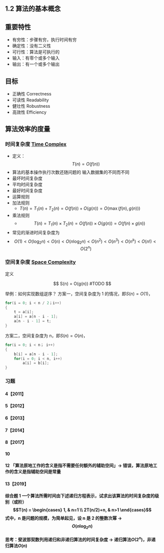 ## 1.2 算法的基本概念

## 重要特性

- 有穷性：步骤有穷，执行时间有穷
- 确定性：没有二义性
- 可行性：算法是可执行的
- 输入：有零个或多个输入
- 输出：有一个或多个输出

## 目标

- 正确性 Correctness
- 可读性 Readability
- 健壮性 Robustness
- 高效性 Efficiency

## 算法效率的度量

### 时间复杂度 [Time Complex](https://en.wikipedia.org/wiki/Time_complexity)

- 定义：$$T(n) = O(f(n))$$
- 算法的基本操作执行次数还随问题的 输入数据集的不同而不同
- 最坏时间复杂度
- 平均时间复杂度
- 最好时间复杂度
- 运算规则
- 加法规则
  - $T(n) = T_1(n)+T_2(n) = O(f(n))+O(g(n)) = O(\max(f(n),g(n)))$
- 乘法规则
  - $$T(n) = T_1(n)\times T_2(n)=O(f(n))\times O(g(n)) = O(f(n)\times g(n))$$
- 常见的渐进时间复杂度为
- $$O(1) < O(\log_2n)<O(n)<O(n \log_2n)<O(n^2)<O(n^3)<O(n^k)<O(n!)<O(2^n)$$

### 空间复杂度 [Space Complexity](https://en.wikipedia.org/wiki/Space_complexity)

定义

$$
S(n) = O(g(n)) #TODO
$$

举例：如何实现数组逆序？
方案一，空间复杂度为 1 的情况，即$S(n) = O(1)$，

```c
for(i = 0; i < n / 2；i++)
{
	t = a[i];
	a[i] = a[n - i - 1];
	a[n - i - 1] = t;
}
```

方案二，空间复杂度为 n，即$S(n) = O(n)$，

```c
for(i = 0; i < n； i++)
{
	b[i] = a[n - i - 1];
	for(i = 0; i < n, i++)
		a[i] = b[i];
}
```

### 习题

#### 4【2011】

#### 5【2012】

#### 6【2013】

#### 7【2014】

#### 8【2017】

#### 10

#### 12 「算法原地工作的含义是指不需要任何额外的辅助空间」→ 错误，算法原地工作的含义是指辅助空间是常量

#### 13【2019】

#### 综合题 1 一个算法所需时间由下述递归方程表示，试求出该算法的时间复杂度的级别（或阶） $$T(n) = \begin{cases} 1, & n=1 \\ 2T(n/2)+n, & n>1 \end{cases}$$ 式中，n 是问题的规模，为简单起见，设 n 是 2 的整数次幂 →$$O(n\log_2n)$$

#### 思考：斐波那契数列用递归和非递归算法的时间复杂度 → 递归算法$O(2^n)$，非递归算法$O(n)$
